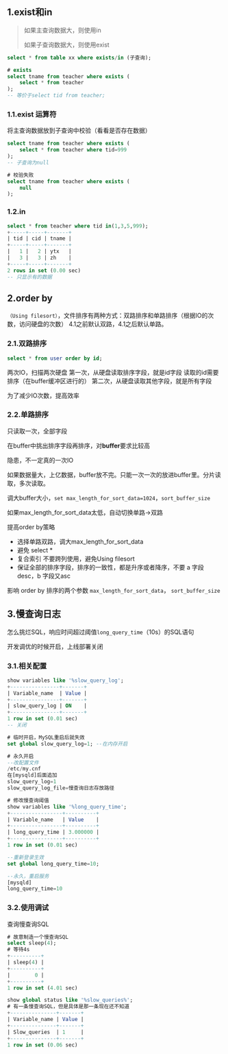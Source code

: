 ## 1.exist和in
> 如果主查询数据大，则使用in
>
> 如果子查询数据大，则使用exist
```sql
select * from table xx where exists/in (子查询);

# exists
select tname from teacher where exists (
    select * from teacher
);
-- 等价于select tid from teacher;
```

### 1.1.exist 运算符
将主查询数据放到子查询中校验（看看是否存在数据）

```sql
select tname from teacher where exists (
    select * from teacher where tid=999
);
-- 子查询为null

# 校验失败
select tname from teacher where exists (
    null
);
```

### 1.2.in
```sql
select * from teacher where tid in(1,3,5,999);
+-----+-----+-------+
| tid | cid | tname |
+-----+-----+-------+
|   1 |   2 | ytx   |
|   3 |   3 | zh    |
+-----+-----+-------+
2 rows in set (0.00 sec)
-- 只显示有的数据
```

## 2.order by
`（Using filesort）`，文件排序有两种方式：双路排序和单路排序（根据IO的次数，访问硬盘的次数）
4.1之前默认双路，4.1之后默认单路。

### 2.1.双路排序
```sql
select * from user order by id;
```
两次IO，扫描两次硬盘
第一次，从硬盘读取排序字段，就是id字段
读取的id需要排序（在buffer缓冲区进行的）
第二次，从硬盘读取其他字段，就是所有字段

为了减少IO次数，提高效率

### 2.2.单路排序
只读取一次，全部字段

在buffer中挑出排序字段再排序，对**buffer**要求比较高

隐患，不一定真的一次IO

如果数据量大，上亿数据，buffer放不完。只能一次一次的放进buffer里。分片读取，多次读取。

调大buffer大小，`set max_length_for_sort_data=1024`，`sort_buffer_size`

如果max_length_for_sort_data太低，自动切换单路->双路

提高order by策略
- 选择单路双路，调大max_length_for_sort_data
- 避免 select *
- 复合索引 不要跨列使用，避免Using filesort
- 保证全部的排序字段，排序的一致性，都是升序或者降序，不要 a 字段 desc，b 字段又asc

影响 order by 排序的两个参数 `max_length_for_sort_data`， `sort_buffer_size`

## 3.慢查询日志
怎么挑烂SQL，响应时间超过阈值`long_query_time`（10s）的SQL语句

开发调优的时候开启，上线部署关闭
### 3.1.相关配置
```sql
show variables like '%slow_query_log';
+----------------+-------+
| Variable_name  | Value |
+----------------+-------+
| slow_query_log | ON    |
+----------------+-------+
1 row in set (0.01 sec)
-- 关闭

# 临时开启，MySQL重启后就失效
set global slow_query_log=1; --在内存开启

# 永久开启
--改配置文件
/etc/my.cnf
在[mysqld]后面追加
slow_query_log=1
slow_query_log_file=慢查询日志存放路径

# 修改慢查询阈值
show variables like '%long_query_time';
+-----------------+----------+
| Variable_name   | Value    |
+-----------------+----------+
| long_query_time | 3.000000 |
+-----------------+----------+
1 row in set (0.01 sec)

--重新登录生效
set global long_query_time=10;

--永久，重启服务
[mysqld]
long_query_time=10
```

### 3.2.使用调试
查询慢查询SQL
```sql
# 故意制造一个慢查询SQL
select sleep(4);
# 等待4s
+----------+
| sleep(4) |
+----------+
|        0 |
+----------+
1 row in set (4.01 sec)

show global status like '%slow_queries%';
# 有一条慢查询SQL，但是具体是那一条现在还不知道
+---------------+-------+
| Variable_name | Value |
+---------------+-------+
| Slow_queries  | 1     |
+---------------+-------+
1 row in set (0.06 sec)


```




